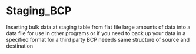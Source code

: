 # Staging_BCP
Inserting bulk data at staging table from flat file
large amounts of data into a data file for use in other programs or if you need to back up your data in a specified format for a third party
BCP neeeds same structure of source and destination
